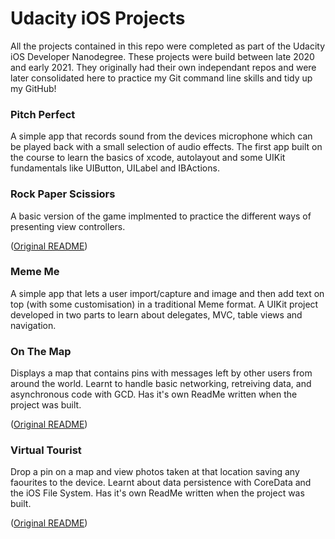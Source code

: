 # Udacity iOS Projects
All the projects contained in this repo were completed as part of the Udacity iOS Developer Nanodegree. These projects were build between late 2020 and early 2021. They originally had their own independant repos and were later consolidated here to practice my Git command line skills and tidy up my GitHub!

### Pitch Perfect
A simple app that records sound from the devices microphone which can be played back with a small selection of audio effects. The first app built on the course to learn the basics of xcode, autolayout and some UIKit fundamentals like UIButton, UILabel and IBActions.

### Rock Paper Scissiors
A basic version of the game implmented to practice the different ways of presenting view 
controllers.

([Original README](RockPaperScisors/README.md))

### Meme Me
A simple app that lets a user import/capture and image and then add text on top (with some customisation) in a traditional Meme format. A UIKit project developed in two parts to learn about delegates, MVC, table views and navigation.

### On The Map
Displays a map that contains pins with messages left by other users from around the world. Learnt to handle basic networking, retreiving data, and asynchronous code with GCD. Has it's own ReadMe written when the project was built. 

([Original README](OnTheMap/README.md))

### Virtual Tourist
Drop a pin on a map and view photos taken at that location saving any faourites to the device. Learnt about data persistence with CoreData and the iOS File System. Has it's own ReadMe written when the project was built. 

([Original README](VirtualTourist/README.md))


